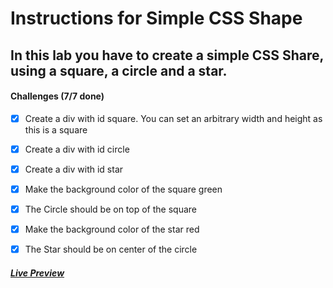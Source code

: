 # Instructions for Simple CSS Shape

## In this lab you have to create a simple CSS Share, using a square, a circle and a star.

#### Challenges (7/7 done)

- [x] Create a div with id square. You can set an arbitrary width and height as this is a square

- [x] Create a div with id circle

- [x] Create a div with id star

- [x] Make the background color of the square green

- [x] The Circle should be on top of the square

- [x] Make the background color of the star red

- [x] The Star should be on center of the circle

##### [Live Preview](https://selimbiber.github.io/Vanilla-CSS-Challenges/Day22-simple-css-shape/)
